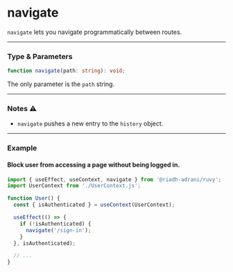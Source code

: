 # navigate

`navigate` lets you navigate programmatically between routes.

<hr/>

### Type & Parameters

```ts
function navigate(path: string): void;
```

The only parameter is the `path` string.

<hr/>

### Notes ⚠️

- `navigate` pushes a new entry to the `history` object.

<hr/>

### Example

#### Block user from accessing a page without being logged in.

```ts
import { useEffect, useContext, navigate } from '@riadh-adrani/ruvy';
import UserContext from './UserContext.js';

function User() {
  const { isAuthenticated } = useContext(UserContext);

  useEffect(() => {
    if (!isAuthenticated) {
      navigate('/sign-in');
    }
  }, isAuthenticated);

  // ...
}
```
